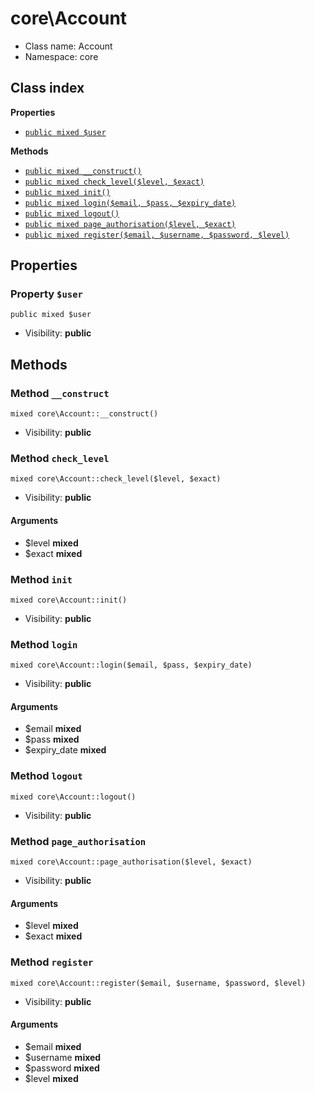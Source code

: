 # core\Account






* Class name: Account
* Namespace: core




## Class index

**Properties**
* [`public mixed $user`](#property-$user)

**Methods**
* [`public mixed __construct()`](#method-__construct)
* [`public mixed check_level($level, $exact)`](#method-check_level)
* [`public mixed init()`](#method-init)
* [`public mixed login($email, $pass, $expiry_date)`](#method-login)
* [`public mixed logout()`](#method-logout)
* [`public mixed page_authorisation($level, $exact)`](#method-page_authorisation)
* [`public mixed register($email, $username, $password, $level)`](#method-register)







Properties
----------


### Property `$user`

```
public mixed $user
```





* Visibility: **public**


Methods
-------


### Method `__construct`

```
mixed core\Account::__construct()
```





* Visibility: **public**



### Method `check_level`

```
mixed core\Account::check_level($level, $exact)
```





* Visibility: **public**

#### Arguments

* $level **mixed**
* $exact **mixed**



### Method `init`

```
mixed core\Account::init()
```





* Visibility: **public**



### Method `login`

```
mixed core\Account::login($email, $pass, $expiry_date)
```





* Visibility: **public**

#### Arguments

* $email **mixed**
* $pass **mixed**
* $expiry_date **mixed**



### Method `logout`

```
mixed core\Account::logout()
```





* Visibility: **public**



### Method `page_authorisation`

```
mixed core\Account::page_authorisation($level, $exact)
```





* Visibility: **public**

#### Arguments

* $level **mixed**
* $exact **mixed**



### Method `register`

```
mixed core\Account::register($email, $username, $password, $level)
```





* Visibility: **public**

#### Arguments

* $email **mixed**
* $username **mixed**
* $password **mixed**
* $level **mixed**


